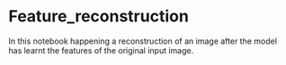 # Feature_reconstruction
In this notebook happening a reconstruction of an image after the model has learnt the features of the original input image. 
